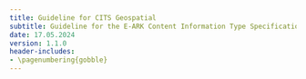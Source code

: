 ```yaml
---
title: Guideline for CITS Geospatial
subtitle: Guideline for the E-ARK Content Information Type Specification for digital geospatial data records archiving
date: 17.05.2024
version: 1.1.0
header-includes:
- \pagenumbering{gobble}
---
```

